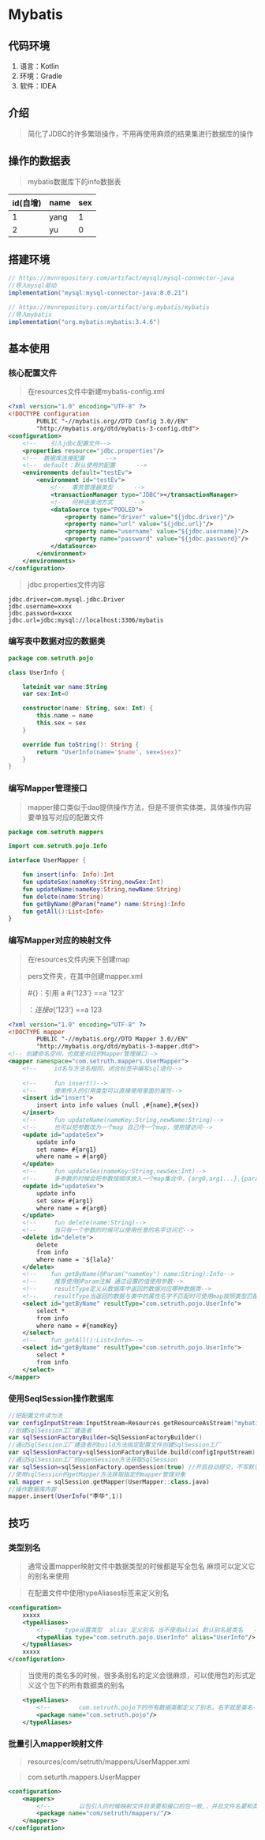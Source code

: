 # Mybatis

## 代码环境

1. 语言：Kotlin
2. 环境：Gradle
3. 软件：IDEA



## 介绍

> 简化了JDBC的许多繁琐操作，不用再使用麻烦的结果集进行数据库的操作



## 操作的数据表

> mybatis数据库下的info数据表

| id(自增) | name | sex  |
| -------- | ---- | ---- |
| 1        | yang | 1    |
| 2        | yu   | 0    |



## 搭建环境

```groovy
// https://mvnrepository.com/artifact/mysql/mysql-connector-java
//导入mysql驱动
implementation("mysql:mysql-connector-java:8.0.21")

// https://mvnrepository.com/artifact/org.mybatis/mybatis
//导入mybatis
implementation("org.mybatis:mybatis:3.4.6")
```



## 基本使用



### 核心配置文件

> 在resources文件中新建mybatis-config.xml

```xml
<?xml version="1.0" encoding="UTF-8" ?>
<!DOCTYPE configuration
        PUBLIC "-//mybatis.org//DTD Config 3.0//EN"
        "http://mybatis.org/dtd/mybatis-3-config.dtd">
<configuration>
    <!--    引入jdbc配置文件-->
    <properties resource="jdbc.properties"/>
    <!--  数据库连接配置      -->
    <!--  default：默认使用的配置      -->
    <environments default="testEv">  
        <environment id="testEv">
   			<!--  事务管理器类型      -->
            <transactionManager type="JDBC"></transactionManager>
   			<!--  何种连接池方式      -->
            <dataSource type="POOLED">
                <property name="driver" value="${jdbc.driver}"/>
                <property name="url" value="${jdbc.url}"/>
                <property name="username" value="${jdbc.username}"/>
                <property name="password" value="${jdbc.password}"/>
            </dataSource>
        </environment>
    </environments>
</configuration>
```

> jdbc.properties文件内容

```properties
jdbc.driver=com.mysql.jdbc.Driver
jdbc.username=xxxx
jdbc.password=xxxx
jdbc.url=jdbc:mysql://localhost:3306/mybatis
```



### 编写表中数据对应的数据类

```kotlin
package com.setruth.pojo

class UserInfo {

    lateinit var name:String
    var sex:Int=0

    constructor(name: String, sex: Int) {
        this.name = name
        this.sex = sex
    }

    override fun toString(): String {
        return "UserInfo(name='$name', sex=$sex)"
    }
}
```



### 编写Mapper管理接口

> mapper接口类似于dao提供操作方法，但是不提供实体类，具体操作内容要单独写对应的配置文件

```kotlin
package com.setruth.mappers

import com.setruth.pojo.Info

interface UserMapper {

    fun insert(info: Info):Int
    fun updateSex(nameKey:String,newSex:Int)
    fun updateName(nameKey:String,newName:String)
    fun delete(name:String)
    fun getByName(@Param("name") name:String):Info
    fun getAll():List<Info>
}
```



### 编写Mapper对应的映射文件

> 在resources文件内夹下创建map
>
> pers文件夹，在其中创建mapper.xml

> #{}：引用 a #{’123‘} ==a '123'
>
> ${}：连接 a${’123‘} ==a 123

```xml
<?xml version="1.0" encoding="UTF-8" ?>
<!DOCTYPE mapper
        PUBLIC "-//mybatis.org//DTD Mapper 3.0//EN"
        "http://mybatis.org/dtd/mybatis-3-mapper.dtd">
<!-- 创建命名空间，也就是对应的Mapper管理接口-->
<mapper namespace="com.setruth.mappers.UserMapper">
    <!--     id名与方法名相同，闭合标签中编写sql语句-->
    
    <!--     fun insert()-->
    <!--     使用传入的引用类型可以直接使用里面的属性-->
    <insert id="insert">
        insert into info values (null ,#{name},#{sex})
    </insert>
	<!--     fun updateName(nameKey:String,newName:String)-->
    <!--     也可以把参数改为一个map 自己传一个map，使用键访问-->
    <update id="updateSex">
        update info
        set name= #{arg1}
        where name = #{arg0}
    </update>
    <!--     fun updateSex(nameKey:String,newSex:Int)-->
    <!--     多参数的时候会把参数按顺序放入一个map集合中，{arg0,arg1...},{param1,param2,...}任选一种即可，可以混合-->
    <update id="updateSex">
        update info
        set sex= #{arg1}
        where name = #{arg0}
    </update>
    <!--     fun delete(name:String)-->
    <!--     当只有一个参数的时候可以使用任意的名字访问它-->
    <delete id="delete">
        delete
        from info
        where name = '${lala}'
    </delete>
	<!--	fun getByName(@Param("nameKey") name:String):Info-->
    <!--     推荐使用@Param注解 通过设置的值使用参数-->
    <!--     resultType定义从数据库中返回的数据对应哪种数据类-->
    <!--     resultType当返回的数据与类中的属性名字不匹配时可使用map按照类型匹配-->
    <select id="getByName" resultType="com.setruth.pojo.UserInfo">
        select *
        from info
        where name = #{nameKey}
    </select>
    <!--	fun getAll():List<Info>-->
    <select id="getByName" resultType="com.setruth.pojo.UserInfo">
        select *
        from info
    </select>
</mapper>
```



### 使用SeqlSession操作数据库

```kotlin
//把配置文件读为流
var configInputStream:InputStream=Resources.getResourceAsStream("mybatis.xml")
//创建SqlSession工厂建造者
var sqlSessionFactoryBuilder=SqlSessionFactoryBuilder()
//通过SqlSession工厂建造者的build方法指定配置文件创建SqlSession工厂
var sqlSessionFactory=sqlSessionFactoryBuilde.build(configInputStream)
//通过SqlSession工厂的openSession方法获取SqlSession
var sqlSession=sqlSessionFactory.openSession(true) //开启自动提交，不写默认时false
//使用sqlSession的getMapper方法获取指定的mapper管理对象
val mapper = sqlSession.getMapper(UserMapper::class.java)
//操作数据库内容
mapper.insert(UserInfo("李华",1))

```



## 技巧

### 类型别名

> 通常设置mapper映射文件中数据类型的时候都是写全包名 麻烦可以定义它的别名来使用

> 在配置文件中使用typeAliases标签来定义别名

```xml
<configuration>
    xxxxx
	<typeAliases>
        <!--    type设置类型  alias 定义别名 当不使用alias 默认别名是类名   -->
        <typeAlias type="com.setruth.pojo.UserInfo" alias="UserInfo"/>
    </typeAliases>
    xxxxx
</configuration>
```

> 当使用的类名多的时候，很多条别名的定义会很麻烦，可以使用包的形式定义这个包下的所有数据类的别名

```xml
    <typeAliases>
        <!--        com.setruth.pojo下的所有数据类都定义了别名，名字就是类名-->
        <package name="com.setruth.pojo"/>
    </typeAliases>
```

### 批量引入mapper映射文件

> resources/com/setruth/mappers/UserMapper.xml

> com.seturth.mappers.UserMapper

```xml
<configuration>
    <mappers>
        <!--        以包引入的时候映射文件目录要和接口的包一致,，并且文件名要和类名字也要一致-->
        <package name="com/setruth/mappers/"/>
    </mappers>
</configuration>
```

